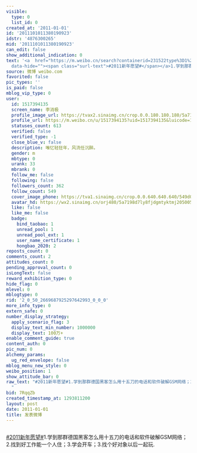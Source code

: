 ```yaml
---
visible:
  type: 0
  list_id: 0
created_at: '2011-01-01'
id: '2011101011380190923'
idstr: '4876300265'
mid: '2011101011380190923'
can_edit: false
show_additional_indication: 0
text: '<a  href="https://m.weibo.cn/search?containerid=231522type%3D1%26t%3D10%26q%3D%232011%E6%96%B0%E5%B9%B4%E6%84%BF%E6%9C%9B%23&luicode=10000011&lfid=2304131517394135_-_WEIBO_SECOND_PROFILE_WEIBO"
  data-hide=""><span class="surl-text">#2011新年愿望#</span></a>1.学到那群德国黑客怎么用十五刀的电话和软件破解GSM网络；2.找到好工作能一个人住；3.学会开车；3.找个好对象以后一起玩. '
source: 微博 weibo.com
favorited: false
pic_types: ''
is_paid: false
mblog_vip_type: 0
user:
  id: 1517394135
  screen_name: 李消极
  profile_image_url: https://tvax2.sinaimg.cn/crop.0.0.180.180.180/5a7198d7ly8fjdgmtyktmj20500500so.jpg?KID=imgbed,tva&Expires=1606400338&ssig=qNjTAa78K2
  profile_url: https://m.weibo.cn/u/1517394135?uid=1517394135&luicode=10000011&lfid=2304131517394135_-_WEIBO_SECOND_PROFILE_WEIBO
  statuses_count: 613
  verified: false
  verified_type: -1
  close_blue_v: false
  description: 唯忆轻狂年，风流任沉醉。
  gender: m
  mbtype: 0
  urank: 33
  mbrank: 0
  follow_me: false
  following: false
  followers_count: 362
  follow_count: 549
  cover_image_phone: https://tva1.sinaimg.cn/crop.0.0.640.640.640/549d0121tw1egm1kjly3jj20hs0hsq4f.jpg
  avatar_hd: https://wx2.sinaimg.cn/orj480/5a7198d7ly8fjdgmtyktmj20500500so.jpg
  like: false
  like_me: false
  badge:
    bind_taobao: 1
    unread_pool: 1
    unread_pool_ext: 1
    user_name_certificate: 1
    hongbao_2020: 2
reposts_count: 0
comments_count: 2
attitudes_count: 0
pending_approval_count: 0
isLongText: false
reward_exhibition_type: 0
hide_flag: 0
mlevel: 0
mblogtype: 0
rid: '2_0_50_2669687925297642993_0_0_0'
more_info_type: 0
extern_safe: 0
number_display_strategy:
  apply_scenario_flag: 3
  display_text_min_number: 1000000
  display_text: 100万+
enable_comment_guide: true
content_auth: 0
pic_num: 0
alchemy_params:
  ug_red_envelope: false
mblog_menu_new_style: 0
weibo_position: 1
show_attitude_bar: 0
raw_text: "#2011新年愿望#1.学到那群德国黑客怎么用十五刀的电话和软件破解GSM网络；2.找到好工作能一个人住；3.学会开车；3.找个好对象以后一起玩.
  ​​​"
bid: 7RqqZb
created_timestamp_at: 1293811200
layout: post
date: 2011-01-01
title: 发表微博
---
```


![]()

<a  href="https://m.weibo.cn/search?containerid=231522type%3D1%26t%3D10%26q%3D%232011%E6%96%B0%E5%B9%B4%E6%84%BF%E6%9C%9B%23&luicode=10000011&lfid=2304131517394135_-_WEIBO_SECOND_PROFILE_WEIBO" data-hide=""><span class="surl-text">#2011新年愿望#</span></a>1.学到那群德国黑客怎么用十五刀的电话和软件破解GSM网络；2.找到好工作能一个人住；3.学会开车；3.找个好对象以后一起玩. 

